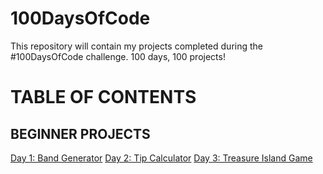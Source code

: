 # 100DaysOfCode
This repository will contain my projects completed during the #100DaysOfCode challenge. 100 days, 100 projects!

# TABLE OF CONTENTS

## BEGINNER PROJECTS
[Day 1: Band Generator](https://github.com/shireenkahlon/100DaysOfCode/tree/main/Day_1)
[Day 2: Tip Calculator](https://github.com/shireenkahlon/100DaysOfCode/tree/main/Day_2)
[Day 3: Treasure Island Game](https://github.com/shireenkahlon/100DaysOfCode/tree/main/Day_3)
